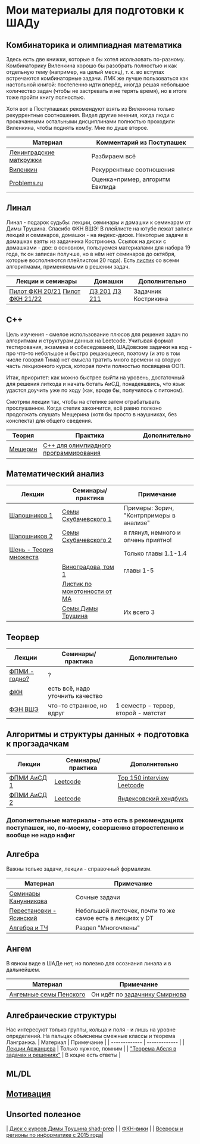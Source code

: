 # Мои материалы для подготовки к ШАДу

## Комбинаторика и олимпиадная математика

Здесь есть две книжки, которые я бы хотел исользовать по-разному. Комбинаторику Виленкина хорошо бы разобрать полностью и как отдельную тему (например, на целый месяц), т. к. во вступах встречаются комбинаторные задачи. ЛМК же лучше пользоваться как настольной книгой: постепенно идти вперёд, иногда решая небольшое количество задач (чтобы не застревать и не терять время), но в итоге тоже пройти книгу полностью.  

Хотя вот в Поступашках рекомендуют взять из Виленкина только рекуррентные соотношения. Видел другие мнения, когда люди с прокачанными остальными дисциплинами полностью проходили Виленкина, чтобы поднять комбу. Мне по душе второе.

| Материал | Комментарий из Поступашек |
| ------------- | ------------- |
| [Ленинградские маткружки](https://github.com/Yotterni/forYSDA/blob/main/%D0%9B%D0%B5%D0%BD%D0%B8%D0%BD%D0%B3%D1%80%D0%B0%D0%B4%D1%81%D0%BA%D0%B8%D0%B5_%D0%BC%D0%B0%D1%82%D0%B5%D0%BC%D0%B0%D1%82%D0%B8%D1%87%D1%81%D0%B5%D0%BA%D0%B8%D0%B5_%D0%BA%D1%80%D1%83%D0%B6%D0%BA%D0%B8.pdf) | Разбираем всё |
| [Виленкин](https://github.com/Yotterni/forYSDA/blob/main/%D0%92%D0%B8%D0%BB%D0%B5%D0%BD%D0%BA%D0%B8%D0%BD%20(2).pdf) | Рекуррентные соотношения |
| [Problems.ru](https://problems.ru/) | Оценка+пример, алгоритм Евклида |

## Линал
Линал - подарок судьбы: лекции, семинары и домашки к семинарам от Димы Трушина. Спасибо ФКН ВШЭ! В плейлисте на ютубе лежат записи лекций и семинаров,
домашки - на яндекс-диске. Некоторые задачи в домашках взяты из задачника Кострикина. Ссылок на диски с домашками - две: в основном, пользуемся материалами для набора 19 года, тк он записан получше, но в нём нет семинаров до октября, которые восполняются плейлистом 20 года). Есть [листик](https://docs.yandex.ru/docs/view?url=ya-disk-public%3A%2F%2FhKFwIFNdyU2L7Slc0JNna3VRfxdmUdKVQAtI0qzv8aj9s5j4PnlMicyvxG9i62Ocq%2FJ6bpmRyOJonT3VoXnDag%3D%3D%3A%2Falgorithms.pdf&name=algorithms.pdf) со всеми алгоритмами, применяемыми в решении задач.

| Лекции и семинары | Домашки | Дополнительно |
| ------------- | ------------- | ------------- |
| [Пилот ФКН 20/21](https://www.youtube.com/playlist?list=PLEwK9wdS5g0r9QiDrKGrYa8zg73OP7EBD) [Пилот ФКН 21/22](https://www.youtube.com/playlist?list=PLEwK9wdS5g0rwUWBo-yNO6lfLCDk1rpRR)| [ДЗ 201](https://disk.yandex.ru/d/9PDKsZC6Ofr5jg?w=1) [ДЗ 211](https://disk.yandex.ru/d/QlIhtHKYj5PUsw) | Задачник Кострикина |

## C++

Цель изучения - смелое использование плюсов для решения задач по алгоритмам и структурам данных на Leetcode. Учитывая формат тестирования, экзамена и собеседований, ШАДовские задачки на код - про что-то небольшое и быстро решающееся, поэтому (и это в том числе говорил Тима) нет смысла тратить много времени на вторую часть лекционного курса, которая почти полностью посвящена ООП. 

Итак, приоритет: как можно быстрее выйти на уровень, достаточный для решения литкода и начать ботать АиСД, понадеяшвись, что язык удастся доучить уже по ходу (как, вроде бы, получилось с питоном).

Смотрим лекции так, чтобы на степике затем отрабатывать прослушанное. Когда степик закончится, всё равно полезно продолжать слушать Мещерина (хотя бы просто в наушниках, без конспекта) для общего сведения.

| Теория | Практика | Дополнительно |
| ------------- | ------------- | ------------- |
| [Мещерин](https://youtube.com/playlist?list=PLmSYEYYGhnBu1fFtnzKx-pycYbJnb0rOl) | [C++ для олимпиадного программирования](https://stepik.org/course/80538/) |  |

## Математический анализ

| Лекции  | Семинары/практика | Примечание |
| ------------- | ------------- | ------------- |
| [Шапошников 1](https://www.youtube.com/playlistlist=PLcsjsqLLSfNDuleTFinPo1WY3V4EesuLO) | [Семы Скубачевского 1](https://youtube.com/playlist?list=PLthfp5exSWEpNdsBN_zWJbW4IYcJo8rG) | Примеры: Зорич, "Контрпримеры в анализе" |
| [Шапошников 2](https://www.youtube.com/playlist?list=PLcsjsqLLSfNDDkajOuefNtjVC2YmMjOsN) | [Семы Скубачевского 2](https://www.youtube.com/playlist?list=PLocvKxfon41XqGjhY6sWwd6BXrbx509T5) | я глянул, немного и опчень приятно! |
| [Шень -  Теория множеств](https://github.com/Yotterni/forYSDA/blob/main/%D0%A8%D0%B5%D0%BD%D1%8C.pdf) |  | Только главы 1.1-1.4 |
| | [Виноградова, том 1](https://github.com/Yotterni/forYSDA/commit/0e2a44846404cf9f0883bbd597c35253596924e4) | главы 1-5 |
| | [Листик по монотонности от МА](https://github.com/Yotterni/forYSDA/blob/main/%D0%9C%D0%BE%D0%BD%D0%BE%D1%82%D0%BE%D0%BD%D0%BD%D0%BE%D1%81%D1%82%D1%8C%20%D0%9C.%20%D0%90..pdf) |  |
| | [Семы Димы Трушина](https://www.dropbox.com/sh/fswyhxqft9rehiy/AACCwH03bxijRuFiZq0TCycGa/3_calculus?dl=0&lst=) | Их всего 3 |


## Теорвер

| Лекции  | Семинары/практика | Дополнительно |
| ------------- | ------------- | ------------- |
| [ФПМИ - годно?](https://www.youtube.com/playlist?list=PL4_hYwCyhAva472Tdti4x5qQ0lZfUKgaY) | ? |  |
| [ФКН](http://wiki.cs.hse.ru/%D0%A2%D0%B5%D0%BE%D1%80%D0%B8%D1%8F_%D0%B2%D0%B5%D1%80%D0%BE%D1%8F%D1%82%D0%BD%D0%BE%D1%81%D1%82%D0%B5%D0%B9_2022/2023_(%D0%BF%D0%B8%D0%BB%D0%BE%D1%82%D0%BD%D1%8B%D0%B9_%D0%BF%D0%BE%D1%82%D0%BE%D0%BA)) | есть всё, надо уточнить качество| |
| [ФЭН ВШЭ](http://wiki.cs.hse.ru/%D0%A2%D0%B5%D0%BE%D1%80%D0%B8%D1%8F_%D0%B2%D0%B5%D1%80%D0%BE%D1%8F%D1%82%D0%BD%D0%BE%D1%81%D1%82%D0%B5%D0%B9_%D0%B8_%D0%BC%D0%B0%D1%82%D0%B5%D0%BC%D0%B0%D1%82%D0%B8%D1%87%D0%B5%D1%81%D0%BA%D0%B0%D1%8F_%D1%81%D1%82%D0%B0%D1%82%D0%B8%D1%81%D1%82%D0%B8%D0%BA%D0%B0,_%D1%84%D1%8D%D0%BD,_2020-2021) | что-то странное, но вдруг | 1 семестр - тервер, второй - матстат|


## Алгоритмы и структуры данных + подготовка к прогзадачкам

| Лекции  | Семинары/практика | Дополнительно |
| ------------- | ------------- | ------------- |
| [ФПМИ АиСД 1](https://www.youtube.com/playlist?list=PL4_hYwCyhAvadJ5KZ4to2hWEjRvJnlNfv) | [Leetcode](https://leetcode.com/) | [Top 150 interview Leetcode](https://leetcode.com/studyplan/top-interview-150/) |
| [ФПМИ АиСД 2](https://www.youtube.com/playlist?list=PL4_hYwCyhAvaJeKhXPw6KN81haxBTyRQ4) | [Leetcode](https://leetcode.com/) | [Яндексовский хендбукъ](https://academy.yandex.ru/handbook) |


### Дополнительные материалы - это есть в рекомендациях поступашек, но, по-моему, совершенно второстепенно и вообще не надо нафиг


## Алгебра
Важны только задачи, лекции - справочный формализм.

| Материал | Примечание |
| ------------- | ------------- |
| [Семинары Канунникова](https://teach-in.ru/lecture/2021-10-21-Kanunnikov) | Сочные задачи |
| [Перестановки - Ясинский](https://github.com/Yotterni/forYSDA/blob/main/%D0%9F%D0%B5%D1%80%D0%B5%D1%81%D1%82%D0%B0%D0%BD%D0%BE%D0%B2%D0%BA%D0%B8%2C_%D0%B2%D1%81%D0%B5_%D1%87%D1%82%D0%BE_%D1%85%D0%BE%D1%82%D0%B5%D0%BB%D0%B8_%D0%B7%D0%BD%D0%B0%D1%82%D1%8C.pdf) | Небольшой листочек, почти то же самое есть в лекциях у DT |
| [Алгебра и ТЧ](https://github.com/Yotterni/forYSDA/blob/main/%D0%90%D0%BB%D1%84%D1%83%D1%82%D0%BE%D0%B2%D0%B0.pdf) | Раздел "Многочлены" |

## Ангем
В явном виде в ШАДе нет, но полезно для осознания линала и в дальнейшем.

| Материал | Примечание |
| ------------- | ------------- |
| [Ангемные семы Пенского](https://teach-in.ru/course/analytic-geometr-seminars-penskoy) | Он идёт по [задачнику Смирнова](https://github.com/Yotterni/forYSDA/blob/main/%D0%A1%D0%BC%D0%B8%D1%80%D0%BD%D0%BE%D0%B2.pdf) |

## Алгебраические структуры
Нас интересуют только группы, кольца и поля - и лишь на уровне определений. На пальцах объяснены смежные классы и теорема Лангранжа.
| Материал | Примечание |
| ------------- | ------------- |
| [Лекции Аржанцева](https://teach-in.ru/course/algebra-arzhantsev) | Только нужное, помним |
| ["Теорема Абеля в задачах и решениях"](https://github.com/Yotterni/forYSDA/blob/main/%D0%A2%D0%B5%D0%BE%D1%80%D0%B5%D0%BC%D0%B0%20%D0%90%D0%B1%D0%B5%D0%BB%D1%8F.pdf) | В коцне есть ответы |



## ML/DL

## [Мотивация](https://academy.yandex.com/journal/nichego-nevozmozhnogo)

## Unsorted полезное

| [Диск с курсов Димы Трушина shad-prep](https://www.dropbox.com/sh/fswyhxqft9rehiy/AAAKo-_pUF0VM3sh3N60O2Aza?dl=0) |
| [ФКН-вики](http://wiki.cs.hse.ru/Wiki_%D0%A4%D0%9A%D0%9D/%D0%90%D1%80%D1%85%D0%B8%D0%B2) |
| [Всеросы и регионы по информатике с 2015 года](https://contest.yandex.ru/roiarchive/)|
